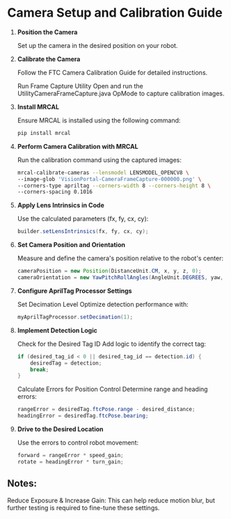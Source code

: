 # Camera Setup and Calibration Guide

1. **Position the Camera**

   Set up the camera in the desired position on your robot.

2. **Calibrate the Camera**

   Follow the FTC Camera Calibration Guide for detailed instructions.

   Run Frame Capture Utility
   Open and run the UtilityCameraFrameCapture.java OpMode to capture calibration images.

3. **Install MRCAL**

   Ensure MRCAL is installed using the following command:

   ```bash
   pip install mrcal
   ```

4. **Perform Camera Calibration with MRCAL**

   Run the calibration command using the captured images:

   ```bash
   mrcal-calibrate-cameras --lensmodel LENSMODEL_OPENCV8 \
   --image-glob 'VisionPortal-CameraFrameCapture-000000.png' \
   --corners-type apriltag --corners-width 8 --corners-height 8 \
   --corners-spacing 0.1016
   ```

5. **Apply Lens Intrinsics in Code**

   Use the calculated parameters (fx, fy, cx, cy):

   ```java
   builder.setLensIntrinsics(fx, fy, cx, cy);
   ```

6. **Set Camera Position and Orientation**

   Measure and define the camera's position relative to the robot's center:

   ```java
   cameraPosition = new Position(DistanceUnit.CM, x, y, z, 0);
   cameraOrientation = new YawPitchRollAngles(AngleUnit.DEGREES, yaw, pitch, roll, 0);
   ```

7. **Configure AprilTag Processor Settings**

   Set Decimation Level
   Optimize detection performance with:

   ```java
   myAprilTagProcessor.setDecimation(1);
   ```

8. **Implement Detection Logic**

   Check for the Desired Tag ID
   Add logic to identify the correct tag:

   ```java
   if (desired_tag_id < 0 || desired_tag_id == detection.id) {
       desiredTag = detection;
       break;
   }
   ```
   
   Calculate Errors for Position Control
   Determine range and heading errors:

   ```java
   rangeError = desiredTag.ftcPose.range - desired_distance;
   headingError = desiredTag.ftcPose.bearing;
   ```

9. **Drive to the Desired Location**

   Use the errors to control robot movement:

   ```java
   forward = rangeError * speed_gain;
   rotate = headingError * turn_gain;
   ```

## Notes:

Reduce Exposure & Increase Gain:
This can help reduce motion blur, but further testing is required to fine-tune these settings.
